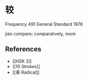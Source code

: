# 较
Frequency 491
General Standard 1876

jiào
compare; comparatively, more

## References
- [[HSK 3]]
- [[10 Strokes]]
- [[車 Radical]]